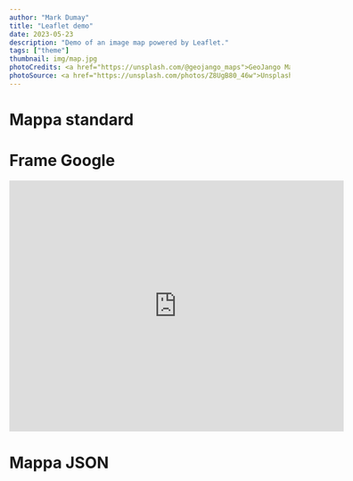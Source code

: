 ```yaml
---
author: "Mark Dumay"
title: "Leaflet demo"
date: 2023-05-23
description: "Demo of an image map powered by Leaflet."
tags: ["theme"]
thumbnail: img/map.jpg
photoCredits: <a href="https://unsplash.com/@geojango_maps">GeoJango Maps</a>
photoSource: <a href="https://unsplash.com/photos/Z8UgB80_46w">Unsplash</a>
---
```

# Mappa standard

<div id="map" class="ratio ratio-16x9 w-100 rounded"></div>

# Frame Google

<iframe src="https://www.google.com/maps/embed?pb=!4v1685263877794!6m8!1m7!1sBfqQ6-dg1OJuqaaBnRK1jg!2m2!1d45.07507711730506!2d8.390149005648682!3f323.2658924415488!4f0!5f0.7820865974627469" width="600" height="450" style="border:0;" allowfullscreen="" loading="lazy" referrerpolicy="no-referrer-when-downgrade" class="ratio ratio-16x9 w-100 rounded"></iframe>

# Mappa JSON

<div id="map2" class="ratio ratio-16x9 w-100 rounded"></div>
